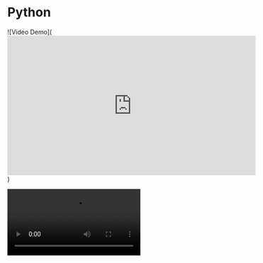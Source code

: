 # Python
![Video Demo](<iframe width="560" height="315" src="https://www.youtube.com/embed/C4puN0d6GOg?si=ygpFZytvzrMnbHJ5" title="YouTube video player" frameborder="0" allow="accelerometer; autoplay; clipboard-write; encrypted-media; gyroscope; picture-in-picture; web-share" allowfullscreen></iframe>)


<video src="(https://www.youtube.com/embed/C4puN0d6GOg?si=ygpFZytvzrMnbHJ5)https://www.youtube.com/embed/C4puN0d6GOg?si=ygpFZytvzrMnbHJ5" controls="controls" style="max-width: 730px;">
</video>

